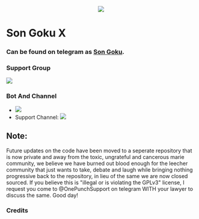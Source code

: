 <p align="center">
  <img src="https://telegra.ph/file/2df8b79bfccc32518cdb6.jpg">
</p>

# Son Goku X
### Can be found on telegram as [Son Goku](https://t.me/GokuxRobot).



### Support Group
<p align="left">
<a href="https://t.me/XForceSupport" alt="Support!"> <img src="https://aleen42.github.io/badges/src/telegram.svg" /> </a>

### Bot And Channel 
* <a href="https://t.me/XForceSupport" alt="Support!"> <img src="https://aleen42.github.io/badges/src/telegram.svg" /> </a>  
* Support Channel: <a  href="https://t.me/XForceBots" alt="Help Centre Logs"> <img  src="https://img.shields.io/badge/%F0%9F%92%A1-XForce%20Update%20Channel-9cf" /> </a>

## Note:
Future updates on the code have been moved to a seperate repository that is now private and away from the toxic, ungrateful and cancerous marie community, we believe we have burned out blood enough for the leecher community that just wants to take, debate and laugh while bringing nothing progressive back to the repository, in lieu of the same we are now closed sourced. 
If you believe this is "illegal or is violating the GPLv3" license, I request you come to @OnePunchSupport on telegram WITH your lawyer to discuss the same.
Good day! 
  
 ### Credits 
